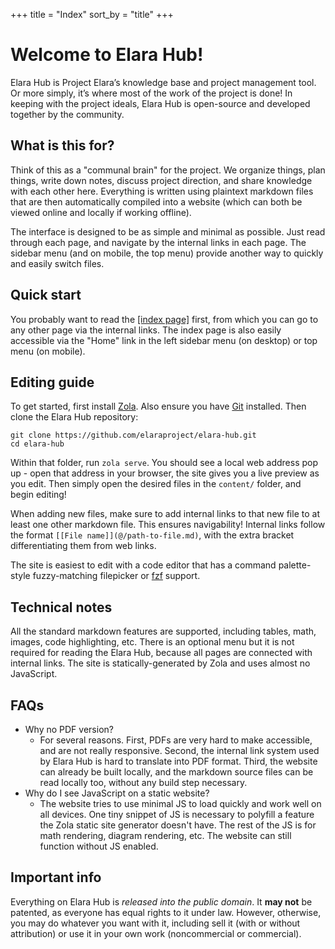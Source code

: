 +++
title = "Index"
sort_by = "title"
+++

# Welcome to Elara Hub!

Elara Hub is Project Elara’s knowledge base and project management tool. Or more simply, it’s where most of the work of the project is done! In keeping with the project ideals, Elara Hub is open-source and developed together by the community.

## What is this for?

Think of this as a "communal brain" for the project. We organize things, plan things, write down notes, discuss project direction, and share knowledge with each other here. Everything is written using plaintext markdown files that are then automatically compiled into a website (which can both be viewed online and locally if working offline). 

The interface is designed to be as simple and minimal as possible. Just read through each page, and navigate by the internal links in each page. The sidebar menu (and on mobile, the top menu) provide another way to quickly and easily switch files.

## Quick start

You probably want to read the [[index page]](@/elara-hub-index.md) first, from which you can go to any other page via the internal links. The index page is also easily accessible via the "Home" link in the left sidebar menu (on desktop) or top menu (on mobile).

## Editing guide

To get started, first install [Zola](https://www.getzola.org/). Also ensure you have [Git](https://git-scm.com/) installed. Then clone the Elara Hub repository:

```
git clone https://github.com/elaraproject/elara-hub.git
cd elara-hub
```

Within that folder, run `zola serve`. You should see a local web address pop up - open that address in your browser, the site gives you a live preview as you edit. Then simply open the desired files in the `content/` folder, and begin editing!

When adding new files, make sure to add internal links to that new file to at least one other markdown file. This ensures navigability! Internal links follow the format `[[File name]](@/path-to-file.md)`, with the extra bracket differentiating them from web links.

The site is easiest to edit with a code editor that has a command palette-style fuzzy-matching filepicker or [fzf](https://github.com/junegunn/fzf) support.

## Technical notes

All the standard markdown features are supported, including tables, math, images, code highlighting, etc. There is an optional menu but it is not required for reading the Elara Hub, because all pages are connected with internal links. The site is statically-generated by Zola and uses almost no JavaScript.

## FAQs

- Why no PDF version?
	- For several reasons. First, PDFs are very hard to make accessible, and are not really responsive. Second, the internal link system used by Elara Hub is hard to translate into PDF format. Third, the website can already be built locally, and the markdown source files can be read locally too, without any build step necessary.
- Why do I see JavaScript on a static website?
	- The website tries to use minimal JS to load quickly and work well on all devices. One tiny snippet of JS is necessary to polyfill a feature the Zola static site generator doesn't have. The rest of the JS is for math rendering, diagram rendering, etc. The website can still function without JS enabled.

## Important info

Everything on Elara Hub is <em>released into the public domain</em>. It <b>may not</b> be patented, as everyone has equal rights to it under law. However, otherwise, you may do whatever you want with it, including sell it (with or without attribution) or use it in your own work (noncommercial or commercial).
